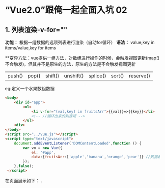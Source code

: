 # “Vue2.0”跟俺一起全面入坑 02

## 1. 列表渲染-v-for=""

**功能：** 根据一组数据的选项列表进行渲染（自动for循环）
**语法：** value,key in items/value,key for items

**变异方法：vue提供一组方法，对数组进行操作的时候，会触发视图更新(map()不会触发)，但其并不是原生的方法，原生的方法是不会触发视图更新

|        |       |         |           |          |        |           |
| ------ | ----- | ------- | --------- | -------- | ------ | --------- |
| push() | pop() | shift() | unshift() | splice() | sort() | reserve() |

eg:定义一个水果数组数据

```html
<body>
    <div id="app">
        <ul>
            <li v-for="(val,key) in fruitsArr">{{val}}=>{{key}}</li>
            <!-- //循环出来的列表项 -->
        </ul>
    <div>
</body>
<script src="../vue.js"></script>
<script type="text/javascript">
    document.addEventListener('DOMContentLoaded',function () {
        var vm = new Vue({
            el: '#app',
            data:{fruitsArr:['apple','banana','orange','pear']} //数据源
        });
    },false);
 </script>
```

在页面展示如下：
 .
